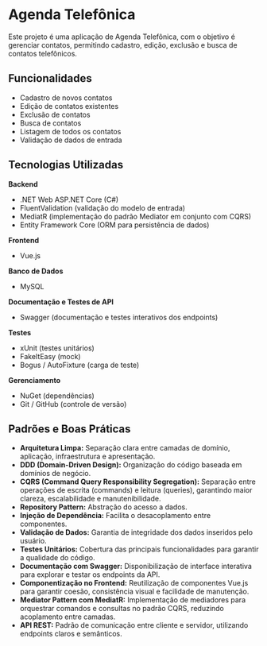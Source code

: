 # Agenda Telefônica

Este projeto é uma aplicação de Agenda Telefônica, com o objetivo é gerenciar contatos, permitindo cadastro, edição, exclusão e busca de contatos telefônicos.

## Funcionalidades

- Cadastro de novos contatos
- Edição de contatos existentes
- Exclusão de contatos
- Busca de contatos
- Listagem de todos os contatos
- Validação de dados de entrada

## Tecnologias Utilizadas

**Backend**
- .NET Web ASP.NET Core (C#)
- FluentValidation (validação do modelo de entrada)
- MediatR (implementação do padrão Mediator em conjunto com CQRS)
- Entity Framework Core (ORM para persistência de dados)


**Frontend**
- Vue.js

**Banco de Dados**
- MySQL

**Documentação e Testes de API**
- Swagger (documentação e testes interativos dos endpoints)
  
**Testes**
- xUnit (testes unitários)
- FakeItEasy (mock)
- Bogus / AutoFixture (carga de teste)

**Gerenciamento**
- NuGet (dependências)
- Git / GitHub (controle de versão)

## Padrões e Boas Práticas

- **Arquitetura Limpa:** Separação clara entre camadas de domínio, aplicação, infraestrutura e apresentação.
- **DDD (Domain-Driven Design):** Organização do código baseada em domínios de negócio.
- **CQRS (Command Query Responsibility Segregation):** Separação entre operações de escrita (commands) e leitura (queries), garantindo maior clareza, escalabilidade e manutenibilidade.
- **Repository Pattern:** Abstração do acesso a dados.
- **Injeção de Dependência:** Facilita o desacoplamento entre componentes.
- **Validação de Dados:** Garantia de integridade dos dados inseridos pelo usuário.
- **Testes Unitários:** Cobertura das principais funcionalidades para garantir a qualidade do código.
- **Documentação com Swagger:** Disponibilização de interface interativa para explorar e testar os endpoints da API.
- **Componentização no Frontend:** Reutilização de componentes Vue.js para garantir coesão, consistência visual e facilidade de manutenção.
- **Mediator Pattern com MediatR:** Implementação de mediadores para orquestrar comandos e consultas no padrão CQRS, reduzindo acoplamento entre camadas.
- **API REST:** Padrão de comunicação entre cliente e servidor, utilizando endpoints claros e semânticos.




